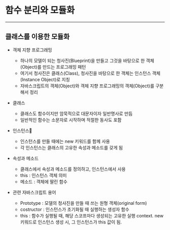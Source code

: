 # 함수 분리와 모듈화

***

## 클래스를 이용한 모듈화

- 객체 지향 프로그래밍
  - 하나의 모델이 되는 청사진(Blueprint)을 만들고 그것을 바탕으로 한 객체(Object)를 만드는 프로그래밍 패턴
  - 여기서 청사진은 클래스(Class), 청사진을 바탕으로 한 객체는 인스턴스 객체 (Instance Object)로 지칭
  - 자바스크립트의 객체(Object)와 객체 지향 프로그래밍의 객체(Object)를 구분해서 정리


- 클래스
  - 클래스도 함수이지만 암묵적으로 대문자이자 일반명사로 만듬
  - 일반적인 함수는 소문자로 시작하며 적절한 동사도 포함

- 인스턴스
  - 인스턴스를 만들 때에는 new 키워드를 함께 사용
  - 각 인스턴스는 클래스의 고유한 속성과 메소드를 갖게 됨
 

- 속성과 메소드
  - 클래스에서 속성과 메소드를 정의하고, 인스턴스에서 사용
  - this : 인스턴스 객체 의미
  - 메소드 : 객체에 딸린 함수

- 관련 자바스크립트 용어
  - Prototype : 모델의 청사진을 만들 때 쓰는 원형 객체(original form)
  - costructor : 인스턴스가 초기화될 때 실행하는 생성자 함수
  - this : 함수가 실행될 때, 해당 스코프마다 생성되는 고유한 실행 context. new 키워드로 인스턴스 생성 시, 그 인스턴스가 this 값이 됨.

